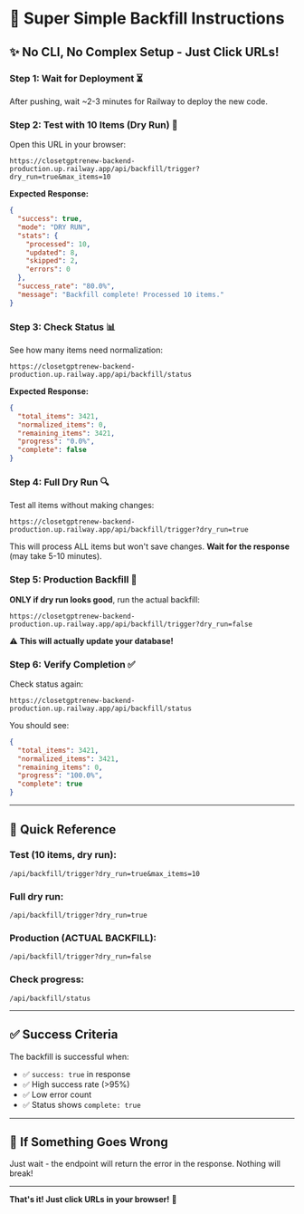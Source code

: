 # 🎯 Super Simple Backfill Instructions

## ✨ No CLI, No Complex Setup - Just Click URLs!

### **Step 1: Wait for Deployment** ⏳
After pushing, wait ~2-3 minutes for Railway to deploy the new code.

### **Step 2: Test with 10 Items (Dry Run)** 🧪
Open this URL in your browser:
```
https://closetgptrenew-backend-production.up.railway.app/api/backfill/trigger?dry_run=true&max_items=10
```

**Expected Response:**
```json
{
  "success": true,
  "mode": "DRY RUN",
  "stats": {
    "processed": 10,
    "updated": 8,
    "skipped": 2,
    "errors": 0
  },
  "success_rate": "80.0%",
  "message": "Backfill complete! Processed 10 items."
}
```

### **Step 3: Check Status** 📊
See how many items need normalization:
```
https://closetgptrenew-backend-production.up.railway.app/api/backfill/status
```

**Expected Response:**
```json
{
  "total_items": 3421,
  "normalized_items": 0,
  "remaining_items": 3421,
  "progress": "0.0%",
  "complete": false
}
```

### **Step 4: Full Dry Run** 🔍
Test all items without making changes:
```
https://closetgptrenew-backend-production.up.railway.app/api/backfill/trigger?dry_run=true
```

This will process ALL items but won't save changes. **Wait for the response** (may take 5-10 minutes).

### **Step 5: Production Backfill** 🚀
**ONLY if dry run looks good**, run the actual backfill:
```
https://closetgptrenew-backend-production.up.railway.app/api/backfill/trigger?dry_run=false
```

⚠️ **This will actually update your database!**

### **Step 6: Verify Completion** ✅
Check status again:
```
https://closetgptrenew-backend-production.up.railway.app/api/backfill/status
```

You should see:
```json
{
  "total_items": 3421,
  "normalized_items": 3421,
  "remaining_items": 0,
  "progress": "100.0%",
  "complete": true
}
```

---

## 🎯 Quick Reference

### Test (10 items, dry run):
```
/api/backfill/trigger?dry_run=true&max_items=10
```

### Full dry run:
```
/api/backfill/trigger?dry_run=true
```

### Production (ACTUAL BACKFILL):
```
/api/backfill/trigger?dry_run=false
```

### Check progress:
```
/api/backfill/status
```

---

## ✅ Success Criteria

The backfill is successful when:
- ✅ `success: true` in response
- ✅ High success rate (>95%)
- ✅ Low error count
- ✅ Status shows `complete: true`

---

## 🚨 If Something Goes Wrong

Just wait - the endpoint will return the error in the response. Nothing will break!

---

**That's it! Just click URLs in your browser!** 🎉

